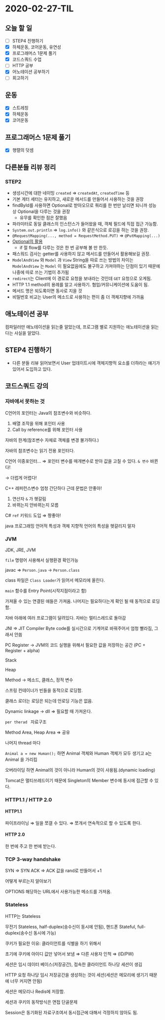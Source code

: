 # 2020-02-27-TIL

## 오늘 할 일

- [ ] STEP4 진행하기
- [x] 하체운동, 코어운동, 유연성
- [x] 프로그래머스 1문제 풀기
- [x] 코드스쿼드 수업
- [ ] HTTP 공부
- [x] 어노테이션 공부하기
- [ ] 회고하기

## 운동

- [x] 스트레칭
- [x] 하체운동
- [x] 코어운동

## 프로그래머스 1문제 풀기

- [x] 행렬의 덧셈

## 다른분들 리뷰 정리

### STEP2

- 생성시간에 대한 네이밍 `created` ⇒ `createdAt`, `createdTime` 등
- 기본 게터 세터는 유지하고, 새로운 메서드를 만들어서 사용하는 것을 권장
- findById를 사용하면 Optional로 받아오므로 쿼리를 한 번만 날리면 되니까 성능상 Optional을 다루는 것을 권장
  - 유무를 확인한 점은 잘했음
- 파라미터로 동일 클래스의 인스턴스가 들어왔을 때, 객체 필드에 직접 접근 가능함.
- `System.out.println` ⇒ `log.info()` 와 같은식으로 로깅을 하는 것을 권장.
- `@RequestMapping(..., method = RequestMethod.PUT)` ⇒ `@PutMapping(...)`
- [Optional의 활용](https://github.com/code-squad/java-qna/pull/159#discussion_r384533849)
  - if 절 flow를 다루는 것은 한 번 공부해 볼 만 한듯.
- 패스워드 검사는 getter를 사용하지 않고 메서드를 만들어서 활용해보길 권장.
- `ModelAndView` 와 `Model` 과 `View` String을 따로 쓰는 방법의 차이는 `ModelAndView` 는 `Model` 이 필요없음에도 불구하고 가져야하는 단점이 있기 때문에 나중에 따로 쓰는 기법이 추가됨
- `redirect`는 Client에 이 경로로 요청을 보내라는 것인데 `GET` 요청으로 오게됨.
- HTTP 1.1 method의 용례를 알고 사용하기. 협업/커뮤니케이션에 도움이 됨.
- 메서드 명은 되도록이면 동사로 지을 것
- 비밀번호 비교는 User의 메소드로 사용하는 편이 좀 더 객체지향에 가까움

## 애노테이션 공부

컴파일러만 애노테이션을 읽는줄 알았는데, 프로그램 별로 지원하는 애노테이션을 읽는 다는 사실을 알았다.

## STEP4 진행하기

- 다른 분들 리뷰 읽어보면서 User 업데이트시에 객체지향적 요소를 더하라는 얘기가 있어서 도입하고 있다.

## 코드스쿼드 강의

### 자바에서 못하는 것

C언어의 포인터는 Java의 참조변수와 비슷하다.

1. 배열 조작을 위해 포인터 사용
2. Call by reference를 위해 포인터 사용

자바의 한계(참조변수 자체로 객체를 변경 불가하다.)

자바의 참조변수는 읽기 전용 포인터다.

C언어 이중포인터...  ⇒ 포인터 변수를 매개변수로 받아 값을 고칠 수 있다. `& 변수` 바뀐다!

→ 더럽게 어렵다!

C++ 레퍼런스변수 엄청 간단하다 근데 문법은 안좋아!

1. 연산자 `&` 가 헷갈림
2. 바뀌는지 안바뀌는지 모름

C# `ref` 키워드 도입 ⇒ 짱좋아!

java 프로그래밍 언어적 특성과 객체 지향적 언어의 특성을 헷갈리지 말자

### JVM

JDK, JRE, JVM

`file` 명령어 사용해서 실행환경 확인가능

javac ⇒ `Person.java` → `Person.class` 

class 파일은 `Class Loader`가 읽어서 메모리에 올린다.

`main` 함수를 Entry Point(시작지점이라고 함)

가져올 수 있는 연결된 애들은 가져옴. 나머지는 필요하다는게 확인 될 때 동적으로 로딩함.

자바 아래에 여러 프로그램이 달려있다. 자바는 멀티스레드로 돌아감

JNI ⇒ JIT Compiler Byte code를 실시간으로 기계어로 바꿔주어서 엄청 빨라짐, 그래서 안씀

PC Register → JVM의 코드 실행을 위해서 필요한 값을 저장하는 공간 (PC + Register + alpha)

Stack

Heap

Method → 메소드, 클래스, 정적 변수

스프링 컨테이너가 빈들을 동적으로 로딩함.

클래스 로더는 로딩은 되는데 언로딩 기능은 없음.

Dynamic linkage → dll ⇒ 필요할 때 가져온다.

`per therad ` 자료구조

Method Area, Heap Area ⇒ 공유

나머지 thread 마다

`Animal a = new Human();` 하면 Animal 객체와 Human 객체가 모두 생기고 a는 Animal 을 가리킴

오버라이딩 하면 Animal의 것이 아니라 Human의 것이 사용됨.(dynamic loading)

Tomcat은 멀티쓰레드이기 때문에 Singleton의 Member 변수에 동시에 접근할 수 있다.

### HTTP1.1 / HTTP 2.0

#### HTTP1.1

파이프라이닝 ⇒ 일을 쪼갤 수 있다. ⇒ 쪼개서 연속적으로 할 수 있도록 한다.

#### HTTP 2.0

한 번에 주고 한 번에 받는다.

### TCP 3-way handshake

SYN ⇒ SYN ACK ⇒ ACK 값을 rand로 만들어서 +1

어떻게 부르는지 알아보기

OPTIONS 해당하는 URL에서 사용가능한 메소드를 가져옴.

### Stateless

HTTP는 Stateless

무전기 Stateless, half-duplex(송수신이 동시에 안됨), 핸드폰 Stateful, full-duplex(송수신 동시에 가능)

쿠키가 필요한 이유: 클라이언트를 식별을 하기 위해서

초기에 쿠키에 아이디 값만 넣어서 보냄 ⇒ 다른 사용자 인척 ⇒ (ID/PW)

세션은 임시 데이터 베이스(저장공간), 접속한 클라이언트 하나당 세션이 생김

HTTP 요청 하나당 임시 저장공간을 생성하는 것이 세션(세션은 메모리에 생기기 때문에 너무 커지면 안됨)

세션은 메모리나 Redis에 저장함.

세션과 쿠키의 동작방식은 면접 단골문제

Session은 동기화된 자료구조여서 동시접근에 대해서 걱정하지 않아도 됨.

